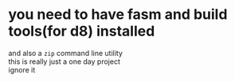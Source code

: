 # you need to have fasm and build tools(for d8) installed
and also a `zip` command line utility<br>
this is really just a one day project<br>
ignore it
